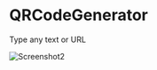 # QRCodeGenerator
Type any text or URL


![Screenshot2](https://github.com/JohnnyLouisTech/QRCodeGenerator/assets/29494723/9a9cdd08-09f0-4eaf-ae92-40c16496089a)
